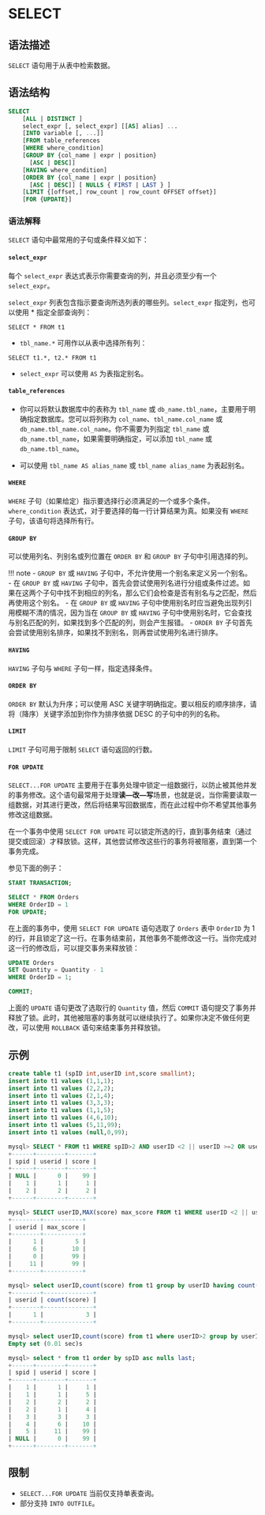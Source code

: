 # **SELECT**

## **语法描述**

`SELECT` 语句用于从表中检索数据。

## **语法结构**

``` sql
SELECT
    [ALL | DISTINCT ]
    select_expr [, select_expr] [[AS] alias] ...
    [INTO variable [, ...]]
    [FROM table_references
    [WHERE where_condition]
    [GROUP BY {col_name | expr | position}
      [ASC | DESC]]
    [HAVING where_condition]
    [ORDER BY {col_name | expr | position}
      [ASC | DESC]] [ NULLS { FIRST | LAST } ]
    [LIMIT {[offset,] row_count | row_count OFFSET offset}]
    [FOR {UPDATE}]
```

### 语法解释

`SELECT` 语句中最常用的子句或条件释义如下：

#### `select_expr`

每个 `select_expr` 表达式表示你需要查询的列，并且必须至少有一个 `select_expr`。

`select_expr` 列表包含指示要查询所选列表的哪些列。`select_expr` 指定列，也可以使用 * 指定全部查询列：

```
SELECT * FROM t1
```

- `tbl_name.*` 可用作以从表中选择所有列：

```
SELECT t1.*, t2.* FROM t1
```

- `select_expr` 可以使用 `AS` 为表指定别名。

#### `table_references`

- 你可以将默认数据库中的表称为 `tbl_name` 或 `db_name.tbl_name`，主要用于明确指定数据库。您可以将列称为 `col_name`、`tbl_name.col_name` 或 `db_name.tbl_name.col_name`。你不需要为列指定 `tbl_name` 或 `db_name.tbl_name`，如果需要明确指定，可以添加 `tbl_name` 或 `db_name.tbl_name`。

- 可以使用 `tbl_name AS alias_name` 或 `tbl_name alias_name` 为表起别名。

#### `WHERE`

`WHERE` 子句（如果给定）指示要选择行必须满足的一个或多个条件。`where_condition` 表达式，对于要选择的每一行计算结果为真。如果没有 `WHERE` 子句，该语句将选择所有行。

#### `GROUP BY`

可以使用列名、列别名或列位置在 `ORDER BY` 和 `GROUP BY` 子句中引用选择的列。

!!! note
    - `GROUP BY` 或 `HAVING` 子句中，不允许使用一个别名来定义另一个别名。
    - 在 `GROUP BY` 或 `HAVING` 子句中，首先会尝试使用列名进行分组或条件过滤。如果在这两个子句中找不到相应的列名，那么它们会检查是否有别名与之匹配，然后再使用这个别名。
    - 在 `GROUP BY` 或 `HAVING` 子句中使用别名时应当避免出现列引用模糊不清的情况，因为当在 `GROUP BY` 或 `HAVING` 子句中使用别名时，它会查找与别名匹配的列，如果找到多个匹配的列，则会产生报错。
    - `ORDER BY` 子句首先会尝试使用别名排序，如果找不到别名，则再尝试使用列名进行排序。

#### `HAVING`

`HAVING` 子句与 `WHERE` 子句一样，指定选择条件。

#### `ORDER BY`

`ORDER BY` 默认为升序；可以使用 ASC 关键字明确指定。要以相反的顺序排序，请将（降序）关键字添加到你作为排序依据 DESC 的子句中的列的名称。

#### `LIMIT`

`LIMIT` 子句可用于限制 `SELECT` 语句返回的行数。

#### `FOR UPDATE`

`SELECT...FOR UPDATE` 主要用于在事务处理中锁定一组数据行，以防止被其他并发的事务修改。这个语句最常用于处理**读—改—写**场景，也就是说，当你需要读取一组数据，对其进行更改，然后将结果写回数据库，而在此过程中你不希望其他事务修改这组数据。

在一个事务中使用 `SELECT FOR UPDATE` 可以锁定所选的行，直到事务结束（通过提交或回滚）才释放锁。这样，其他尝试修改这些行的事务将被阻塞，直到第一个事务完成。

参见下面的例子：

```sql
START TRANSACTION;

SELECT * FROM Orders
WHERE OrderID = 1
FOR UPDATE;
```

在上面的事务中，使用 `SELECT FOR UPDATE` 语句选取了 `Orders` 表中 `OrderID` 为 1 的行，并且锁定了这一行。在事务结束前，其他事务不能修改这一行。当你完成对这一行的修改后，可以提交事务来释放锁：

```sql
UPDATE Orders
SET Quantity = Quantity - 1
WHERE OrderID = 1;

COMMIT;
```

上面的 `UPDATE` 语句更改了选取行的 `Quantity` 值，然后 `COMMIT` 语句提交了事务并释放了锁。此时，其他被阻塞的事务就可以继续执行了。如果你决定不做任何更改，可以使用 `ROLLBACK` 语句来结束事务并释放锁。

## **示例**

```sql
create table t1 (spID int,userID int,score smallint);
insert into t1 values (1,1,1);
insert into t1 values (2,2,2);
insert into t1 values (2,1,4);
insert into t1 values (3,3,3);
insert into t1 values (1,1,5);
insert into t1 values (4,6,10);
insert into t1 values (5,11,99);
insert into t1 values (null,0,99);

mysql> SELECT * FROM t1 WHERE spID>2 AND userID <2 || userID >=2 OR userID < 2 LIMIT 3;
+------+--------+-------+
| spid | userid | score |
+------+--------+-------+
| NULL |      0 |    99 |
|    1 |      1 |     1 |
|    2 |      2 |     2 |
+------+--------+-------+

mysql> SELECT userID,MAX(score) max_score FROM t1 WHERE userID <2 || userID > 3 GROUP BY userID ORDER BY max_score;
+--------+-----------+
| userid | max_score |
+--------+-----------+
|      1 |         5 |
|      6 |        10 |
|      0 |        99 |
|     11 |        99 |
+--------+-----------+

mysql> select userID,count(score) from t1 group by userID having count(score)>1 order by userID;
+--------+--------------+
| userid | count(score) |
+--------+--------------+
|      1 |            3 |
+--------+--------------+

mysql> select userID,count(score) from t1 where userID>2 group by userID having count(score)>1 order by userID;
Empty set (0.01 sec)s

mysql> select * from t1 order by spID asc nulls last;
+------+--------+-------+
| spid | userid | score |
+------+--------+-------+
|    1 |      1 |     1 |
|    1 |      1 |     5 |
|    2 |      2 |     2 |
|    2 |      1 |     4 |
|    3 |      3 |     3 |
|    4 |      6 |    10 |
|    5 |     11 |    99 |
| NULL |      0 |    99 |
+------+--------+-------+
```

## **限制**

- `SELECT...FOR UPDATE` 当前仅支持单表查询。
- 部分支持 `INTO OUTFILE`。
